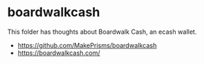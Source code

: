 # boardwalkcash

This folder has thoughts about Boardwalk Cash, an ecash wallet.

- https://github.com/MakePrisms/boardwalkcash
- https://boardwalkcash.com/
